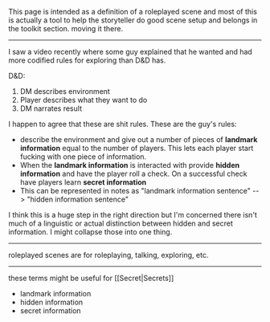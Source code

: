 This page is intended as a definition of a roleplayed scene and most of this is actually a tool to help the storyteller do good scene setup and belongs in the toolkit section. moving it there.

---

I saw a video recently where some guy explained that he wanted and had more codified rules for exploring than D&D has.

D&D:
1. DM describes environment
2. Player describes what they want to do
3. DM narrates result

I happen to agree that these are shit rules. These are the guy's rules:
- describe the environment and give out a number of pieces of **landmark information** equal to the number of players. This lets each player start fucking with one piece of information.
- When the **landmark information** is interacted with provide **hidden information** and have the player roll a check. On a successful check have players learn **secret information**
- This can be represented in notes as "landmark information sentence" --> "hidden information sentence"

I think this is a huge step in the right direction but I'm concerned there isn't much of a linguistic or actual distinction between hidden and secret information. I might collapse those into one thing.

---

roleplayed scenes are for roleplaying, talking, exploring, etc.

---

these terms might be useful for [[Secret|Secrets]]
- landmark information
- hidden information
- secret information